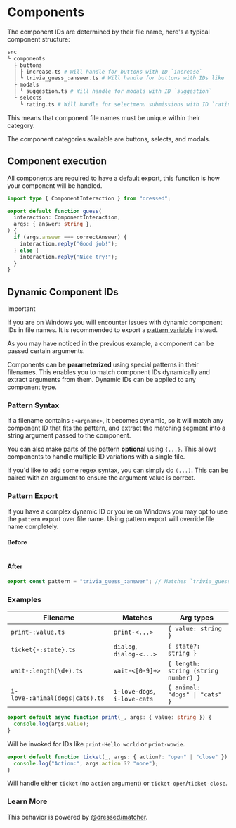 # Components

The component IDs are determined by their file name, here's a typical component
structure:

```sh
src
└ components
  ├ buttons
  │ ├ increase.ts # Will handle for buttons with ID `increase`
  │ └ trivia_guess_:answer.ts # Will handle for buttons with IDs like `trivia_guess_Jurassic Park`
  ├ modals
  │ └ suggestion.ts # Will handle for modals with ID `suggestion`
  └ selects
    └ rating.ts # Will handle for selectmenu submissions with ID `rating`
```

This means that component file names must be unique within their category.

The component categories available are buttons, selects, and modals.

## Component execution

All components are required to have a default export, this function is how your
component will be handled.

```ts title="src / components / buttons / guess_:answer.ts" showLineNumbers
import type { ComponentInteraction } from "dressed";

export default function guess(
  interaction: ComponentInteraction,
  args: { answer: string },
) {
  if (args.answer === correctAnswer) {
    interaction.reply("Good job!");
  } else {
    interaction.reply("Nice try!");
  }
}
```

## Dynamic Component IDs

> [!IMPORTANT]
> If you are on Windows you will encounter issues with dynamic component IDs in file names. It is recommended to export a [pattern variable](#pattern-export) instead.

As you may have noticed in the previous example, a component can be passed certain arguments.

Components can be **parameterized** using special patterns in their filenames. This enables you to match component IDs dynamically and extract arguments from them. Dynamic IDs can be applied to any component type.

### Pattern Syntax

If a filename contains `:<argname>`, it becomes dynamic, so it will match any component ID that fits the pattern, and extract the matching segment into a string argument passed to the component.

You can also make parts of the pattern **optional** using `{...}`. This allows components to handle multiple ID variations with a single file.

If you'd like to add some regex syntax, you can simply do `(...)`. This can be paired with an argument to ensure the argument value is correct.

### Pattern Export

If you have a complex dynamic ID or you're on Windows you may opt to use the `pattern` export over file name. Using pattern export will override file name completely.

#### Before

```ts title="trivia_guess_:answer.ts"

```

#### After

```ts title="trivia_guess.ts"
export const pattern = "trivia_guess_:answer"; // Matches `trivia_guess_(.+?)` no matter the filename
```

### Examples

| Filename                        | Matches                      | Arg types                            |
| ------------------------------- | ---------------------------- | ------------------------------------ |
| `print-:value.ts`               | `print-<...>`                | `{ value: string }`                  |
| `ticket{-:state}.ts`            | `dialog`, `dialog-<...>`     | `{ state?: string }`                 |
| `wait-:length(\d+).ts`          | `wait-<[0-9]+>`              | `{ length: string (string number) }` |
| `i-love-:animal(dogs\|cats).ts` | `i-love-dogs`, `i-love-cats` | `{ animal: "dogs" \| "cats" }`       |

```ts title="src / components / buttons / print-:value.ts"
export default async function print(_, args: { value: string }) {
  console.log(args.value);
}
```

Will be invoked for IDs like `print-Hello world` or `print-wowie`.

```ts title="src / components / buttons / ticket{-:action(open|close)}.ts"
export default function ticket(_, args: { action?: "open" | "close" }) {
  console.log("Action:", args.action ?? "none");
}
```

Will handle either `ticket` (no `action` argument) or `ticket-open`/`ticket-close`.

### Learn More

This behavior is powered by [@dressed/matcher](https://www.npmjs.com/package/@dressed/matcher).
